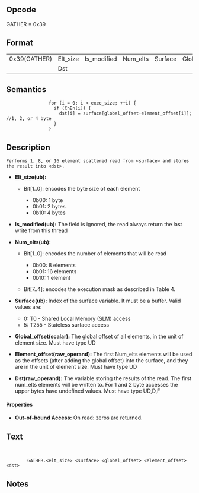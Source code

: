 <!---======================= begin_copyright_notice ============================

Copyright (c) 2019-2021 Intel Corporation

Permission is hereby granted, free of charge, to any person obtaining a copy
of this software and associated documentation files (the "Software"),
to deal in the Software without restriction, including without limitation
the rights to use, copy, modify, merge, publish, distribute, sublicense,
and/or sell copies of the Software, and to permit persons to whom
the Software is furnished to do so, subject to the following conditions:

The above copyright notice and this permission notice shall be included
in all copies or substantial portions of the Software.

THE SOFTWARE IS PROVIDED "AS IS", WITHOUT WARRANTY OF ANY KIND, EXPRESS OR
IMPLIED, INCLUDING BUT NOT LIMITED TO THE WARRANTIES OF MERCHANTABILITY,
FITNESS FOR A PARTICULAR PURPOSE AND NONINFRINGEMENT. IN NO EVENT SHALL THE
AUTHORS OR COPYRIGHT HOLDERS BE LIABLE FOR ANY CLAIM, DAMAGES OR OTHER
LIABILITY, WHETHER IN AN ACTION OF CONTRACT, TORT OR OTHERWISE, ARISING
FROM, OUT OF OR IN CONNECTION WITH THE SOFTWARE OR THE USE OR OTHER DEALINGS
IN THE SOFTWARE.

============================= end_copyright_notice ==========================-->

 

## Opcode

  GATHER = 0x39

## Format

| | | | | | | |
| --- | --- | --- | --- | --- | --- | --- |
| 0x39(GATHER) | Elt_size | Is_modified | Num_elts | Surface | Global_offset | Element_offset |
|              | Dst      |             |          |         |               |                |


## Semantics




                    for (i = 0; i < exec_size; ++i) {
                      if (ChEn[i]) {
                        dst[i] = surface[global_offset+element_offset[i]]; //1, 2, or 4 byte
                      }
                    }

## Description


    Performs 1, 8, or 16 element scattered read from <surface> and stores the result into <dst>.

- **Elt_size(ub):** 
 
  - Bit[1..0]: encodes the byte size of each element
 
    - 0b00:  1 byte 
    - 0b01:  2 bytes 
    - 0b10:  4 bytes
- **Is_modified(ub):** The field is ignored, the read always return the last write from this thread

- **Num_elts(ub):** 
 
  - Bit[1..0]: encodes the number of elements that will be read
 
    - 0b00:  8 elements 
    - 0b01:  16 elements 
    - 0b10:  1 element 
  - Bit[7..4]: encodes the execution mask as described in Table 4.

- **Surface(ub):** Index of the surface variable. It must be a buffer. Valid values are:
 
  - 0: T0 - Shared Local Memory (SLM) access 
  - 5: T255 - Stateless surface access
- **Global_offset(scalar):** The global offset of all elements, in the unit of element size. Must have type UD

- **Element_offset(raw_operand):** The first Num_elts elements will be used as the offsets (after adding the global offset) into the surface, and they are in the unit of element size. Must have type UD

- **Dst(raw_operand):** The variable storing the results of the read. The first num_elts elements will be written to. For 1 and 2 byte accesses the upper bytes have undefined values. Must have type UD,D,F

#### Properties
- **Out-of-bound Access:** On read: zeros are returned. 


## Text
```
    

		GATHER.<elt_size> <surface> <global_offset> <element_offset> <dst>
```



## Notes


